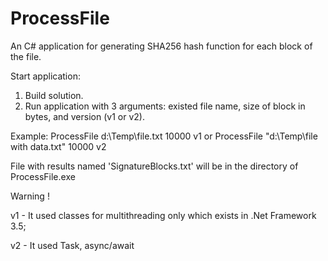 # ProcessFile
An C# application for generating SHA256 hash function for each block of the file.

Start application:

1. Build solution.
2. Run application with 3 arguments: existed file name, size of block in bytes, and version (v1 or v2).

Example:
ProcessFile d:\Temp\file.txt 10000 v1
or
ProcessFile "d:\Temp\file with data.txt" 10000 v2


File with results named 'SignatureBlocks.txt' will be in the directory of ProcessFile.exe

Warning !

v1 - It used classes for multithreading only which exists in .Net Framework 3.5;

v2 - It used Task, async/await
